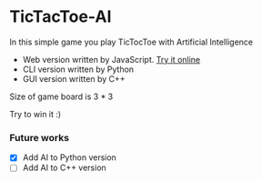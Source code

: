 # TicTacToe-AI

In this simple game you play TicTocToe with Artificial Intelligence
- Web version written by JavaScript. [Try it online](https://sajjadaemmi.github.io/TicTacToeAI/JS_TicTacToe)
- CLI version written by Python
- GUI version written by C++

Size of game board is 3 * 3

Try to win it :)

### Future works
- [x] Add AI to Python version
- [ ] Add AI to C++ version
